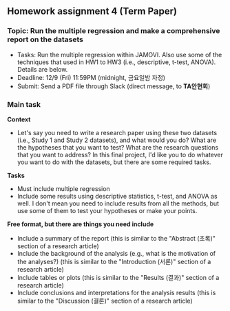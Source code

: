 ## Homework assignment 4 (Term Paper)

### Topic: Run the multiple regression and make a comprehensive report on the datasets

- Tasks: Run the multiple regression within JAMOVI. Also use some of the techniques that used in HW1 to HW3 (i.e., descriptive, t-test, ANOVA). Details are below.
- Deadline: 12/9 (Fri) 11:59PM (midnight, 금요일밤 자정)
- Submit: Send a PDF file through Slack (direct message, to **TA안현회**)


### Main task

**Context**

- Let's say you need to write a research paper using these two datasets (i.e., Study 1 and Study 2 datasets), and what would you do? What are the hypotheses that you want to test? What are the research questions that you want to address? In this final project, I'd like you to do whatever you want to do with the datasets, but there are some required tasks. 

**Tasks**

- Must include multiple regression 
- Include some results using descriptive statistics, t-test, and ANOVA as well. I don't mean you need to include results from all the methods, but use some of them to test your hypotheses or make your points.

**Free format, but there are things you need include**

- Include a summary of the report (this is similar to the "Abstract (초록)" section of a research article)
- Include the background of the analysis (e.g., what is the motivation of the analyses?) (this is similar to the "Introduction (서론)" section of a research article)
- Include tables or plots (this is similar to the "Results (결과)" section of a research article)
- Include conclusions and interpretations for the analysis results (this is similar to the "Discussion (결론)" section of a research article)